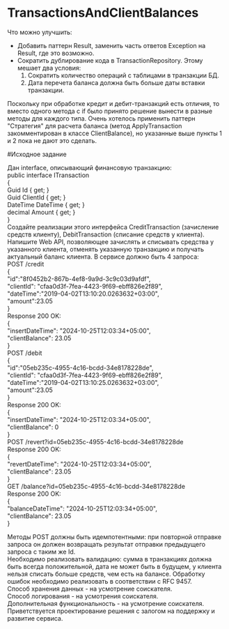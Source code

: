 # TransactionsAndClientBalances
Что можно улучшить:
- Добавить паттерн Result, заменить часть ответов Exception на Result, где это возможно.
- Сократить дублирование кода в TransactionRepository. Этому мешает два условия:
    1. Сократить количество операций с таблицами в транзакции БД.  
    2. Дата перечета баланса должна быть больше даты вставки транзакции.  

Поскольку при обработке кредит и дебит-транзакций есть отличия, то вместо одного метода с if было принято решение вынести в разные методы для каждого типа.
Очень хотелось применить паттерн "Стратегия" для расчета баланса (метод ApplyTransaction закомментирован в классе ClientBalance), но указанные выше пункты 1 и 2 пока не дают это сделать.  
  
    
      
#Исходное задание

Дан interface, описывающий финансовую транзакцию:  
public interface ITransaction  
{  
Guid Id { get; }   
Guid ClientId { get; }  
DateTime DateTime { get; }  
decimal Amount { get; }  
}  
Создайте реализации этого интерфейса CreditTransaction (зачисление средств клиенту), DebitTransaction
(списание средств у клиента). Напишите Web API, позволяющее зачислять и списывать средства у
указанного клиента, отменять указанную транзакцию и получать актуальный баланс клиента. В сервисе
должно быть 4 запроса:  
POST /credit  
{  
"id":"8f0452b2-867b-4ef8-9a9d-3c9c03d9afdf",  
"clientId": "cfaa0d3f-7fea-4423-9f69-ebff826e2f89",  
"dateTime":"2019-04-02T13:10:20.0263632+03:00",  
"amount":23.05  
}  
Response 200 OK:  
{  
"insertDateTime": "2024-10-25T12:03:34+05:00",  
"clientBalance": 23.05  
}  
POST /debit  
{  
"id":"05eb235c-4955-4c16-bcdd-34e8178228de",  
"clientId": "cfaa0d3f-7fea-4423-9f69-ebff826e2f89",  
"dateTime":"2019-04-02T13:10:25.0263632+03:00",  
"amount":23.05  
}  
Response 200 OK:  
{  
"insertDateTime": "2024-10-25T12:03:34+05:00",  
"clientBalance": 0  
}  
POST /revert?id=05eb235c-4955-4c16-bcdd-34e8178228de  
Response 200 OK:  
{  
"revertDateTime": "2024-10-25T12:03:34+05:00",  
"clientBalance": 23.05  
}  
GET /balance?id=05eb235c-4955-4c16-bcdd-34e8178228de  
Response 200 OK:  
{  
"balanceDateTime": "2024-10-25T12:03:34+05:00",  
"clientBalance": 23.05  
}  

Методы POST должны быть идемпотентными: при повторной отправке запроса он должен
возвращать результат отправки предыдущего запроса с таким же Id.  
Необходимо реализовать валидацию: сумма в транзакциях должна быть всегда положительной,
дата не может быть в будущем, у клиента нельзя списать больше средств, чем есть на балансе.
Обработку ошибок необходимо реализовать в соответствии с RFC 9457.  
Способ хранения данных - на усмотрение соискателя.  
Способ логирования - на усмотрения соискателя.  
Дополнительная функциональность - на усмотрение соискателя.  
Приветствуется проектирование решения с залогом на поддержку и развитие сервиса.  
